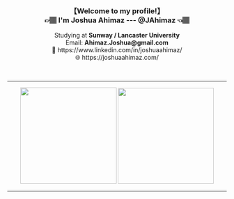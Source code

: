 <h3 align="center">【Welcome to my profile!】<br>👉🏽 I'm Joshua Ahimaz --- @JAhimaz 👈🏽</h3>
<p align="center">Studying at <b>Sunway / Lancaster University</b><br>Email: <b>Ahimaz.Joshua@gmail.com</b><br>📝 https://www.linkedin.com/in/joshuaahimaz/<br>
🌐 https://joshuaahimaz.com/<br></p><br>
<hr>
<p align="center">
  <img src="https://github-readme-stats.vercel.app/api/top-langs/?username=JAhimaz&show_icons=true&title_color=19a9fc&bg_color=0b1729&text_color=68777f&icon_color=19a9fc" height="221px" width="auto"/>
  <img src="https://github-readme-stats.vercel.app/api?username=JAhimaz&show_icons=true&title_color=19a9fc&bg_color=0b1729&text_color=68777f&icon_color=19a9fc" height="220px"  />
</p>
<hr>
